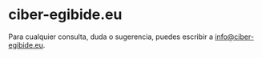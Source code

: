 # ciber-egibide.eu

Para cualquier consulta, duda o sugerencia, puedes escribir a [info@ciber-egibide.eu](mailto:info@ciber-egibide.eu).
